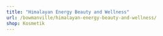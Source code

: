 ```yaml
---
title: "Himalayan Energy Beauty and Wellness"
url: /bowmanville/himalayan-energy-beauty-and-wellness/
shop: Kosmetik
---
```

